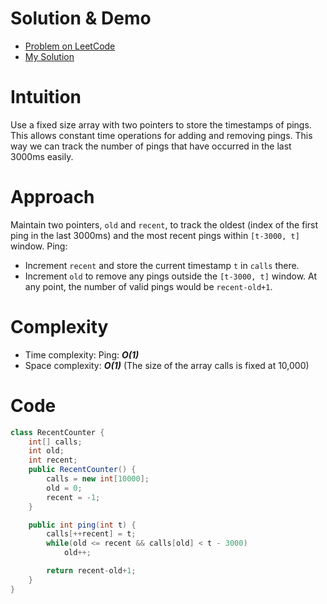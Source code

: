 # Solution & Demo
- [Problem on LeetCode](https://leetcode.com/problems/number-of-recent-calls)
- [My Solution](https://leetcode.com/problems/number-of-recent-calls/solutions/5587987/java-solution-beats-97-81-two-pointers-array/)

# Intuition
Use a fixed size array with two pointers to store the timestamps of pings. This allows constant time operations for adding and removing pings. This way we can track the number of pings that have occurred in the last 3000ms easily.

# Approach
Maintain two pointers, `old` and `recent`, to track the oldest (index of the first ping in the last 3000ms) and the most recent pings within `[t-3000, t]` window.
Ping:
- Increment `recent` and store the current timestamp `t` in `calls` there.
- Increment `old` to remove any pings outside the `[t-3000, t]` window.
At any point, the number of valid pings would be `recent-old+1`.

# Complexity
- Time complexity: Ping: **_O(1)_**
- Space complexity: **_O(1)_** (The size of the array calls is fixed at 10,000)

# Code
```java
class RecentCounter {
    int[] calls;
    int old;
    int recent;
    public RecentCounter() {
        calls = new int[10000];
        old = 0;
        recent = -1;
    }

    public int ping(int t) {
        calls[++recent] = t;
        while(old <= recent && calls[old] < t - 3000)
            old++;

        return recent-old+1;
    }
}
```